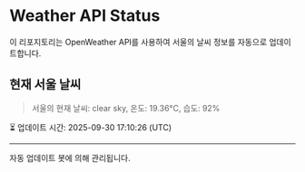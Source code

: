 
# Weather API Status

이 리포지토리는 OpenWeather API를 사용하여 서울의 날씨 정보를 자동으로 업데이트합니다.

## 현재 서울 날씨
> 서울의 현재 날씨: clear sky, 온도: 19.36°C, 습도: 92%

⏳ 업데이트 시간: 2025-09-30 17:10:26 (UTC)

---
자동 업데이트 봇에 의해 관리됩니다.
